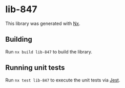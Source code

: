 # lib-847

This library was generated with [Nx](https://nx.dev).

## Building

Run `nx build lib-847` to build the library.

## Running unit tests

Run `nx test lib-847` to execute the unit tests via [Jest](https://jestjs.io).
